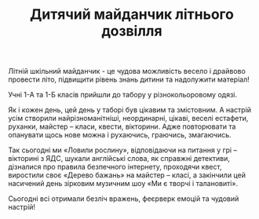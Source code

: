 ﻿---
title: Дитячий майданчик літнього дозвілля
---

Літній шкільний майданчик - це чудова можливість весело і драйвово провести літо, підвищити рівень знань дитини та надолужити матеріал!

Учні 1-А та 1-Б класів прийшли до табору у різнокольоровому одязі.

Як і кожен день, цей день у таборі був цікавим та змістовним. А настрій усім створили найрізноманітніші, неординарні, цікаві, веселі естафети, руханки, майстер – класи, квести, вікторини. Адже повторювати та опанувати щось нове можна і рухаючись, граючись, змагаючись.

Так сьогодні ми «Ловили рослину», відповідаючи на питання у грі – вікторині з ЯДС, шукали англійські слова, як справжні детективи, дізналися про правила безпечного інтернету, проходячи квест, виростили своє «Дерево бажань» на майстер – класі, а закінчили цей насичений день зірковим музичним шоу «Ми є творчі і талановиті».

Сьогодні всі отримали безліч вражень, феєрверк емоцій та чудовий настрій!

<slideshow />
